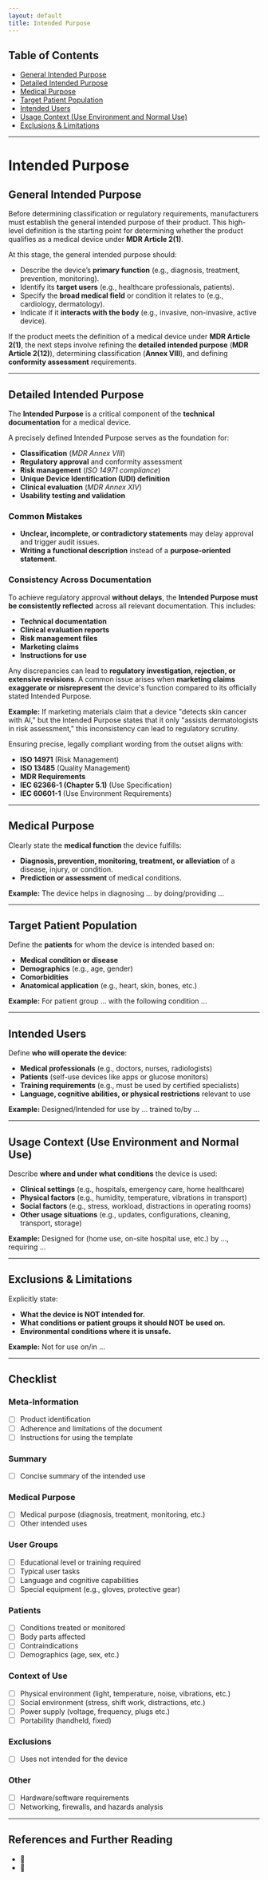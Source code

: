 ```yaml
---
layout: default
title: Intended Purpose
---
```


## Table of Contents
- [General Intended Purpose](#general-intended-purpose)
- [Detailed Intended Purpose](#detailed-intended-purpose)
- [Medical Purpose](#medical-purpose)
- [Target Patient Population](#target-patient-population)
- [Intended Users](#intended-users)
- [Usage Context (Use Environment and Normal Use)](#usage-context-use-environment-and-normal-use)
- [Exclusions & Limitations](#exclusions--limitations)

---

# Intended Purpose

## General Intended Purpose
Before determining classification or regulatory requirements, manufacturers must establish the general intended purpose of their product. This high-level definition is the starting point for determining whether the product qualifies as a medical device under **MDR Article 2(1)**.

At this stage, the general intended purpose should:
- Describe the device’s **primary function** (e.g., diagnosis, treatment, prevention, monitoring).
- Identify its **target users** (e.g., healthcare professionals, patients).
- Specify the **broad medical field** or condition it relates to (e.g., cardiology, dermatology).
- Indicate if it **interacts with the body** (e.g., invasive, non-invasive, active device).

If the product meets the definition of a medical device under **MDR Article 2(1)**, the next steps involve refining the **detailed intended purpose** (**MDR Article 2(12)**), determining classification (**Annex VIII**), and defining **conformity assessment** requirements.

---

## Detailed Intended Purpose
The **Intended Purpose** is a critical component of the **technical documentation** for a medical device.

A precisely defined Intended Purpose serves as the foundation for:
- **Classification** (*MDR Annex VIII*)
- **Regulatory approval** and conformity assessment
- **Risk management** (*ISO 14971 compliance*)
- **Unique Device Identification (UDI) definition**
- **Clinical evaluation** (*MDR Annex XIV*)
- **Usability testing and validation**

### Common Mistakes
- **Unclear, incomplete, or contradictory statements** may delay approval and trigger audit issues.
- **Writing a functional description** instead of a **purpose-oriented statement**.

### Consistency Across Documentation
To achieve regulatory approval **without delays**, the **Intended Purpose must be consistently reflected** across all relevant documentation. This includes:
- **Technical documentation**
- **Clinical evaluation reports**
- **Risk management files**
- **Marketing claims**
- **Instructions for use**

Any discrepancies can lead to **regulatory investigation, rejection, or extensive revisions**. A common issue arises when **marketing claims exaggerate or misrepresent** the device's function compared to its officially stated Intended Purpose. 

**Example:** If marketing materials claim that a device "detects skin cancer with AI," but the Intended Purpose states that it only "assists dermatologists in risk assessment," this inconsistency can lead to regulatory scrutiny.

Ensuring precise, legally compliant wording from the outset aligns with:
- **ISO 14971** (Risk Management)
- **ISO 13485** (Quality Management)
- **MDR Requirements**
- **IEC 62366-1 (Chapter 5.1)** (Use Specification)
- **IEC 60601-1** (Use Environment Requirements)

---

## Medical Purpose
Clearly state the **medical function** the device fulfills:

- **Diagnosis, prevention, monitoring, treatment, or alleviation** of a disease, injury, or condition.
- **Prediction or assessment** of medical conditions.

**Example:** The device helps in diagnosing … by doing/providing …

---

## Target Patient Population
Define the **patients** for whom the device is intended based on:

- **Medical condition or disease**
- **Demographics** (e.g., age, gender)
- **Comorbidities**
- **Anatomical application** (e.g., heart, skin, bones, etc.)

**Example:** For patient group … with the following condition …

---

## Intended Users
Define **who will operate the device**:

- **Medical professionals** (e.g., doctors, nurses, radiologists)
- **Patients** (self-use devices like apps or glucose monitors)
- **Training requirements** (e.g., must be used by certified specialists)
- **Language, cognitive abilities, or physical restrictions** relevant to use

**Example:** Designed/Intended for use by … trained to/by …

---

## Usage Context (Use Environment and Normal Use)
Describe **where and under what conditions** the device is used:

- **Clinical settings** (e.g., hospitals, emergency care, home healthcare)
- **Physical factors** (e.g., humidity, temperature, vibrations in transport)
- **Social factors** (e.g., stress, workload, distractions in operating rooms)
- **Other usage situations** (e.g., updates, configurations, cleaning, transport, storage)

**Example:** Designed for (home use, on-site hospital use, etc.) by …, requiring …

---

## Exclusions & Limitations
Explicitly state:

- **What the device is NOT intended for.**
- **What conditions or patient groups it should NOT be used on.**
- **Environmental conditions where it is unsafe.**

**Example:** Not for use on/in …


---

## Checklist 

### Meta-Information
- [ ] Product identification  
- [ ] Adherence and limitations of the document  
- [ ] Instructions for using the template  

### Summary
- [ ] Concise summary of the intended use  

### Medical Purpose
- [ ] Medical purpose (diagnosis, treatment, monitoring, etc.)  
- [ ] Other intended uses  

### User Groups
- [ ] Educational level or training required  
- [ ] Typical user tasks  
- [ ] Language and cognitive capabilities  
- [ ] Special equipment (e.g., gloves, protective gear)  

### Patients
- [ ] Conditions treated or monitored  
- [ ] Body parts affected  
- [ ] Contraindications  
- [ ] Demographics (age, sex, etc.)  

### Context of Use
- [ ] Physical environment (light, temperature, noise, vibrations, etc.)  
- [ ] Social environment (stress, shift work, distractions, etc.)  
- [ ] Power supply (voltage, frequency, plugs etc.)  
- [ ] Portability (handheld, fixed)  

### Exclusions
- [ ] Uses not intended for the device  

### Other
- [ ] Hardware/software requirements  
- [ ] Networking, firewalls, and hazards analysis  

---


## References and Further Reading
- 📄 **[]()**
- 🔗 **[]()**